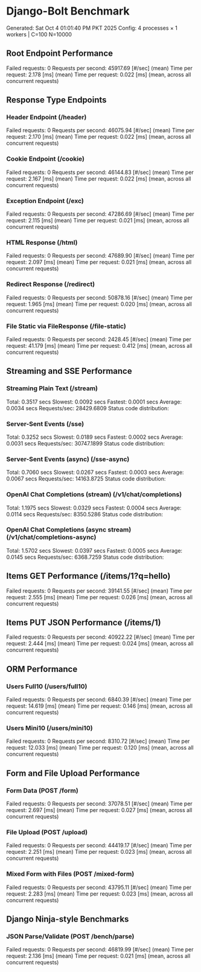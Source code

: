# Django-Bolt Benchmark

Generated: Sat Oct 4 01:01:40 PM PKT 2025
Config: 4 processes × 1 workers | C=100 N=10000

## Root Endpoint Performance

Failed requests: 0
Requests per second: 45917.69 [#/sec] (mean)
Time per request: 2.178 [ms] (mean)
Time per request: 0.022 [ms] (mean, across all concurrent requests)

## Response Type Endpoints

### Header Endpoint (/header)

Failed requests: 0
Requests per second: 46075.94 [#/sec] (mean)
Time per request: 2.170 [ms] (mean)
Time per request: 0.022 [ms] (mean, across all concurrent requests)

### Cookie Endpoint (/cookie)

Failed requests: 0
Requests per second: 46144.83 [#/sec] (mean)
Time per request: 2.167 [ms] (mean)
Time per request: 0.022 [ms] (mean, across all concurrent requests)

### Exception Endpoint (/exc)

Failed requests: 0
Requests per second: 47286.69 [#/sec] (mean)
Time per request: 2.115 [ms] (mean)
Time per request: 0.021 [ms] (mean, across all concurrent requests)

### HTML Response (/html)

Failed requests: 0
Requests per second: 47689.90 [#/sec] (mean)
Time per request: 2.097 [ms] (mean)
Time per request: 0.021 [ms] (mean, across all concurrent requests)

### Redirect Response (/redirect)

Failed requests: 0
Requests per second: 50878.16 [#/sec] (mean)
Time per request: 1.965 [ms] (mean)
Time per request: 0.020 [ms] (mean, across all concurrent requests)

### File Static via FileResponse (/file-static)

Failed requests: 0
Requests per second: 2428.45 [#/sec] (mean)
Time per request: 41.179 [ms] (mean)
Time per request: 0.412 [ms] (mean, across all concurrent requests)

## Streaming and SSE Performance

### Streaming Plain Text (/stream)

Total: 0.3517 secs
Slowest: 0.0092 secs
Fastest: 0.0001 secs
Average: 0.0034 secs
Requests/sec: 28429.6809
Status code distribution:

### Server-Sent Events (/sse)

Total: 0.3252 secs
Slowest: 0.0189 secs
Fastest: 0.0002 secs
Average: 0.0031 secs
Requests/sec: 30747.1899
Status code distribution:

### Server-Sent Events (async) (/sse-async)

Total: 0.7060 secs
Slowest: 0.0267 secs
Fastest: 0.0003 secs
Average: 0.0067 secs
Requests/sec: 14163.8725
Status code distribution:

### OpenAI Chat Completions (stream) (/v1/chat/completions)

Total: 1.1975 secs
Slowest: 0.0329 secs
Fastest: 0.0004 secs
Average: 0.0114 secs
Requests/sec: 8350.5286
Status code distribution:

### OpenAI Chat Completions (async stream) (/v1/chat/completions-async)

Total: 1.5702 secs
Slowest: 0.0397 secs
Fastest: 0.0005 secs
Average: 0.0145 secs
Requests/sec: 6368.7259
Status code distribution:

## Items GET Performance (/items/1?q=hello)

Failed requests: 0
Requests per second: 39141.55 [#/sec] (mean)
Time per request: 2.555 [ms] (mean)
Time per request: 0.026 [ms] (mean, across all concurrent requests)

## Items PUT JSON Performance (/items/1)

Failed requests: 0
Requests per second: 40922.22 [#/sec] (mean)
Time per request: 2.444 [ms] (mean)
Time per request: 0.024 [ms] (mean, across all concurrent requests)

## ORM Performance

### Users Full10 (/users/full10)

Failed requests: 0
Requests per second: 6840.39 [#/sec] (mean)
Time per request: 14.619 [ms] (mean)
Time per request: 0.146 [ms] (mean, across all concurrent requests)

### Users Mini10 (/users/mini10)

Failed requests: 0
Requests per second: 8310.72 [#/sec] (mean)
Time per request: 12.033 [ms] (mean)
Time per request: 0.120 [ms] (mean, across all concurrent requests)

## Form and File Upload Performance

### Form Data (POST /form)

Failed requests: 0
Requests per second: 37078.51 [#/sec] (mean)
Time per request: 2.697 [ms] (mean)
Time per request: 0.027 [ms] (mean, across all concurrent requests)

### File Upload (POST /upload)

Failed requests: 0
Requests per second: 44419.17 [#/sec] (mean)
Time per request: 2.251 [ms] (mean)
Time per request: 0.023 [ms] (mean, across all concurrent requests)

### Mixed Form with Files (POST /mixed-form)

Failed requests: 0
Requests per second: 43795.11 [#/sec] (mean)
Time per request: 2.283 [ms] (mean)
Time per request: 0.023 [ms] (mean, across all concurrent requests)

## Django Ninja-style Benchmarks

### JSON Parse/Validate (POST /bench/parse)

Failed requests: 0
Requests per second: 46819.99 [#/sec] (mean)
Time per request: 2.136 [ms] (mean)
Time per request: 0.021 [ms] (mean, across all concurrent requests)
